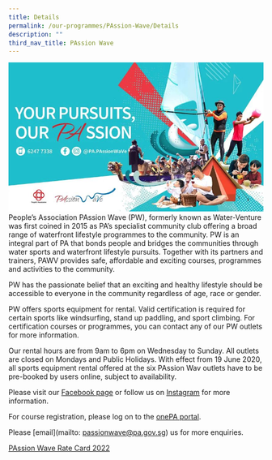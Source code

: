 ```yaml
---
title: Details
permalink: /our-programmes/PAssion-Wave/Details
description: ""
third_nav_title: PAssion Wave
---
```

![](/images/Programmes/PAssion%20Wave/PAssion%20Wave%20cover.jpg)
People’s Association PAssion Wave (PW), formerly known as Water-Venture was first coined in 2015 as PA’s specialist community club offering a broad range of waterfront lifestyle programmes to the community. PW is an integral part of PA that bonds people and bridges the communities through water sports and waterfront lifestyle pursuits. Together with its partners and trainers, PAWV provides safe, affordable and exciting courses, programmes and activities to the community.

PW has the passionate belief that an exciting and healthy lifestyle should be accessible to everyone in the community regardless of age, race or gender.

PW offers sports equipment for rental. Valid certification is required for certain sports like windsurfing, stand up paddling, and sport climbing. For certification courses or programmes, you can contact any of our PW outlets for more information.

Our rental hours are from 9am to 6pm on Wednesday to Sunday. All outlets are closed on Mondays and Public Holidays. With effect from 19 June 2020, all sports equipment rental offered at the six PAssion Wav outlets have to be pre-booked by users online, subject to availability. 

Please visit our [Facebook page](https://www.facebook.com/login/?next=https%3A%2F%2Fwww.facebook.com%2Fpa.passionwave) or follow us on [Instagram](https://www.instagram.com/pa.passionwave) for more information.

For course registration, please log on to the [onePA portal](https://www.onepa.gov.sg/).

Please [email](mailto: passionwave@pa.gov.sg) us for more enquiries. 

[PAssion Wave Rate Card 2022](/files/Our%20Programmes/PAssion%20Wave/PAssion%20Wave%20Rate%20Card%202022.pdf)